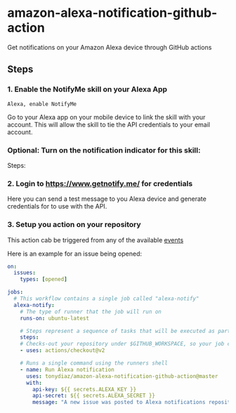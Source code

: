# amazon-alexa-notification-github-action
Get notifications on your Amazon Alexa device through GitHub actions


## Steps

### 1. Enable the NotifyMe skill on your Alexa App
```
Alexa, enable NotifyMe
```
Go to your Alexa app on your mobile device to link the skill with your account. This will allow the skill to tie the API credentials to your email account.

### Optional: Turn on the notification indicator for this skill:

Steps:


### 2. Login to https://www.getnotify.me/ for credentials

Here you can send a test message to you Alexa  device and generate credentials for to use with the API. 

### 3. Setup you action on your repository

This action cab be triggered from any of the available [events](https://docs.github.com/en/actions/reference/events-that-trigger-workflows)

Here is an example for an issue being opened:
```yaml
on:
  issues:
    types: [opened]

jobs:
  # This workflow contains a single job called "alexa-notify"
  alexa-notify:
    # The type of runner that the job will run on
    runs-on: ubuntu-latest

    # Steps represent a sequence of tasks that will be executed as part of the job
    steps:
    # Checks-out your repository under $GITHUB_WORKSPACE, so your job can access it
    - uses: actions/checkout@v2

    # Runs a single command using the runners shell
    - name: Run Alexa notification
      uses: tonydiaz/amazon-alexa-notification-github-action@master
      with:
        api-key: ${{ secrets.ALEXA_KEY }}
        api-secret: ${{ secrets.ALEXA_SECRET }}
        message: "A new issue was posted to Alexa notifications repository
```